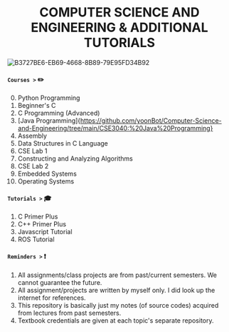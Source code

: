 ### <h1 align="center"> COMPUTER SCIENCE AND ENGINEERING & ADDITIONAL TUTORIALS

![B3727BE6-EB69-4668-8B89-79E95FD34B92](https://user-images.githubusercontent.com/73013239/105247750-a547fa80-5bb8-11eb-8fc1-5dd52444385d.GIF)


#### **`Courses >`** :pencil2:

 0. Python Programming
 1. Beginner's C
 2. C Programming (Advanced)
 3. [Java Programming]{https://github.com/yoonBot/Computer-Science-and-Engineering/tree/main/CSE3040:%20Java%20Programming}
 4. Assembly
 5. Data Structures in C Language
 6. CSE Lab 1
 7. Constructing and Analyzing Algorithms
 8. CSE Lab 2
 9. Embedded Systems
 10. Operating Systems

#### **`Tutorials >`** :mortar_board:

 1. C Primer Plus 
 2. C++ Primer Plus
 3. Javascript Tutorial
 4. ROS Tutorial
 
#### **`Reminders >`** :exclamation:

 1. All assignments/class projects are from past/current semesters. We cannot guarantee the future.
 2. All assignment/projects are written by myself only. I did look up the internet for references.
 3. This repository is basically just my notes (of source codes) acquired from lectures from past semesters.
 4. Textbook credentials are given at each topic's separate repository.
 
